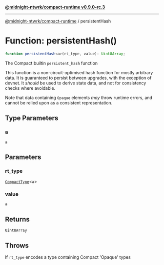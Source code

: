[**@midnight-ntwrk/compact-runtime v0.9.0-rc.3**](../README.md)

***

[@midnight-ntwrk/compact-runtime](../globals.md) / persistentHash

# Function: persistentHash()

```ts
function persistentHash<a>(rt_type, value): Uint8Array;
```

The Compact builtin `persistent_hash` function

This function is a non-circuit-optimised hash function for mostly arbitrary
data. It is guaranteed to persist between upgrades, with the exception of
devnet. It *should* be used to derive state data, and not for consistency
checks where avoidable.

Note that data containing `Opaque` elements *may* throw runtime errors, and
cannot be relied upon as a consistent representation.

## Type Parameters

### a

`a`

## Parameters

### rt\_type

[`CompactType`](../interfaces/CompactType.md)\<`a`\>

### value

`a`

## Returns

`Uint8Array`

## Throws

If `rt_type` encodes a type containing Compact 'Opaque' types
